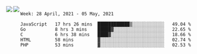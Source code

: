 <a href="https://github.com/anuraghazra/github-readme-stats">
  <img align="left" src="https://github-readme-stats.vercel.app/api?username=Tanesan&count_private=true&show_icons=true" />
</a>
<a href="https://github.com/anuraghazra/github-readme-stats">
  <img align="left" src="https://github-readme-stats.vercel.app/api/top-langs/?username=Tanesan" />
</a>

<!--START_SECTION:waka-->
```text
Week: 28 April, 2021 - 05 May, 2021

JavaScript   17 hrs 26 mins  ████████████▒░░░░░░░░░░░░   49.04 % 
Go           8 hrs 3 mins    █████▓░░░░░░░░░░░░░░░░░░░   22.65 % 
C            6 hrs 38 mins   ████▓░░░░░░░░░░░░░░░░░░░░   18.66 % 
HTML         58 mins         ▓░░░░░░░░░░░░░░░░░░░░░░░░   02.74 % 
PHP          53 mins         ▓░░░░░░░░░░░░░░░░░░░░░░░░   02.53 % 
```
<!--END_SECTION:waka-->
